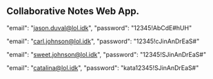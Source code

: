 ## Collaborative Notes Web App.

"email": "jason.duval@lol.idk",
"password": "12345!AbCdE#hUH"

"email": "carl.johnson@lol.idk",
"password": "12345!cJinAnDrEaS#"

"email": "sweet.johnson@lol.idk",
"password": "12345!SJinAnDrEaS#"

"email": "catalina@lol.idk",
"password": "kata12345!SJinAnDrEaS#"

